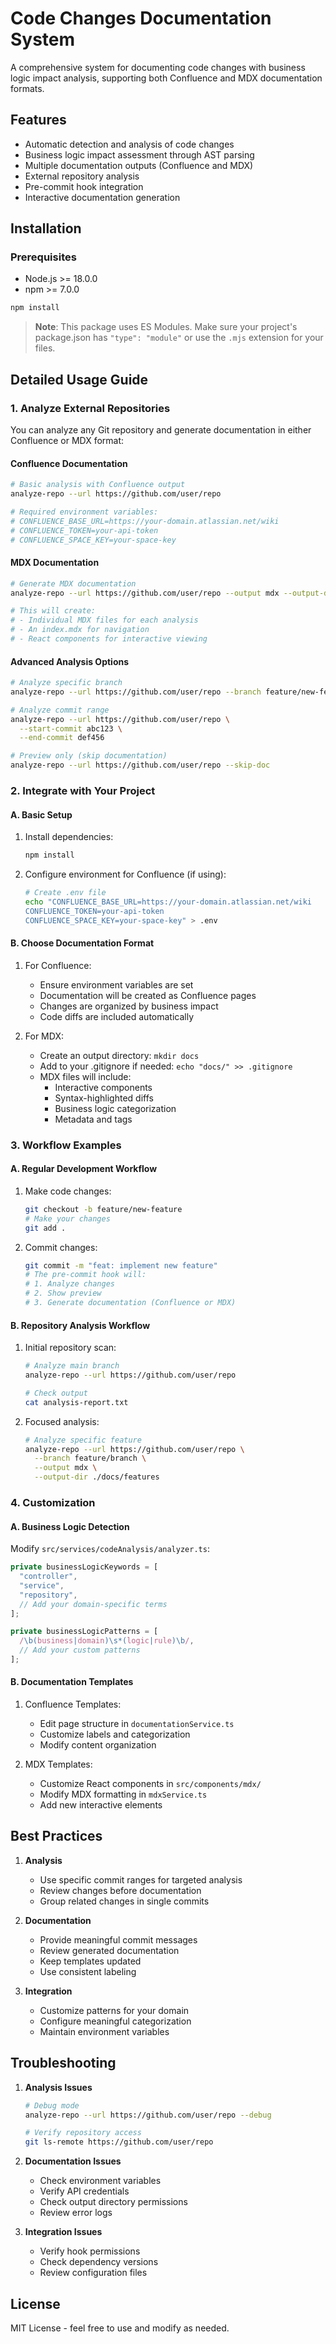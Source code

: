 # Code Changes Documentation System

A comprehensive system for documenting code changes with business logic impact analysis, supporting both Confluence and MDX documentation formats.

## Features

- Automatic detection and analysis of code changes
- Business logic impact assessment through AST parsing
- Multiple documentation outputs (Confluence and MDX)
- External repository analysis
- Pre-commit hook integration
- Interactive documentation generation

## Installation

### Prerequisites
- Node.js >= 18.0.0
- npm >= 7.0.0

```bash
npm install
```

> **Note**: This package uses ES Modules. Make sure your project's package.json has `"type": "module"` or use the `.mjs` extension for your files.

## Detailed Usage Guide

### 1. Analyze External Repositories

You can analyze any Git repository and generate documentation in either Confluence or MDX format:

#### Confluence Documentation
```bash
# Basic analysis with Confluence output
analyze-repo --url https://github.com/user/repo

# Required environment variables:
# CONFLUENCE_BASE_URL=https://your-domain.atlassian.net/wiki
# CONFLUENCE_TOKEN=your-api-token
# CONFLUENCE_SPACE_KEY=your-space-key
```

#### MDX Documentation
```bash
# Generate MDX documentation
analyze-repo --url https://github.com/user/repo --output mdx --output-dir ./docs

# This will create:
# - Individual MDX files for each analysis
# - An index.mdx for navigation
# - React components for interactive viewing
```

#### Advanced Analysis Options
```bash
# Analyze specific branch
analyze-repo --url https://github.com/user/repo --branch feature/new-feature

# Analyze commit range
analyze-repo --url https://github.com/user/repo \
  --start-commit abc123 \
  --end-commit def456

# Preview only (skip documentation)
analyze-repo --url https://github.com/user/repo --skip-doc
```

### 2. Integrate with Your Project

#### A. Basic Setup

1. Install dependencies:
   ```bash
   npm install
   ```

2. Configure environment for Confluence (if using):
   ```bash
   # Create .env file
   echo "CONFLUENCE_BASE_URL=https://your-domain.atlassian.net/wiki
   CONFLUENCE_TOKEN=your-api-token
   CONFLUENCE_SPACE_KEY=your-space-key" > .env
   ```

#### B. Choose Documentation Format

1. For Confluence:
   - Ensure environment variables are set
   - Documentation will be created as Confluence pages
   - Changes are organized by business impact
   - Code diffs are included automatically

2. For MDX:
   - Create an output directory: `mkdir docs`
   - Add to your .gitignore if needed: `echo "docs/" >> .gitignore`
   - MDX files will include:
     * Interactive components
     * Syntax-highlighted diffs
     * Business logic categorization
     * Metadata and tags

### 3. Workflow Examples

#### A. Regular Development Workflow

1. Make code changes:
   ```bash
   git checkout -b feature/new-feature
   # Make your changes
   git add .
   ```

2. Commit changes:
   ```bash
   git commit -m "feat: implement new feature"
   # The pre-commit hook will:
   # 1. Analyze changes
   # 2. Show preview
   # 3. Generate documentation (Confluence or MDX)
   ```

#### B. Repository Analysis Workflow

1. Initial repository scan:
   ```bash
   # Analyze main branch
   analyze-repo --url https://github.com/user/repo

   # Check output
   cat analysis-report.txt
   ```

2. Focused analysis:
   ```bash
   # Analyze specific feature
   analyze-repo --url https://github.com/user/repo \
     --branch feature/branch \
     --output mdx \
     --output-dir ./docs/features
   ```

### 4. Customization

#### A. Business Logic Detection

Modify `src/services/codeAnalysis/analyzer.ts`:
```typescript
private businessLogicKeywords = [
  "controller",
  "service",
  "repository",
  // Add your domain-specific terms
];

private businessLogicPatterns = [
  /\b(business|domain)\s*(logic|rule)\b/,
  // Add your custom patterns
];
```

#### B. Documentation Templates

1. Confluence Templates:
   - Edit page structure in `documentationService.ts`
   - Customize labels and categorization
   - Modify content organization

2. MDX Templates:
   - Customize React components in `src/components/mdx/`
   - Modify MDX formatting in `mdxService.ts`
   - Add new interactive elements

## Best Practices

1. **Analysis**
   - Use specific commit ranges for targeted analysis
   - Review changes before documentation
   - Group related changes in single commits

2. **Documentation**
   - Provide meaningful commit messages
   - Review generated documentation
   - Keep templates updated
   - Use consistent labeling

3. **Integration**
   - Customize patterns for your domain
   - Configure meaningful categorization
   - Maintain environment variables

## Troubleshooting

1. **Analysis Issues**
   ```bash
   # Debug mode
   analyze-repo --url https://github.com/user/repo --debug

   # Verify repository access
   git ls-remote https://github.com/user/repo
   ```

2. **Documentation Issues**
   - Check environment variables
   - Verify API credentials
   - Check output directory permissions
   - Review error logs

3. **Integration Issues**
   - Verify hook permissions
   - Check dependency versions
   - Review configuration files

## License

MIT License - feel free to use and modify as needed.
